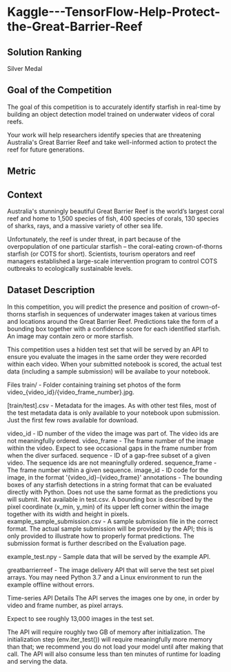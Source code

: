 # Kaggle---TensorFlow-Help-Protect-the-Great-Barrier-Reef

Solution Ranking
--
Silver Medal

Goal of the Competition
--
The goal of this competition is to accurately identify starfish in real-time by building an object detection model trained on underwater videos of coral reefs.


Your work will help researchers identify species that are threatening Australia's Great Barrier Reef and take well-informed action to protect the reef for future generations.

Metric
--


Context
--
Australia's stunningly beautiful Great Barrier Reef is the world’s largest coral reef and home to 1,500 species of fish, 400 species of corals, 130 species of sharks, rays, and a massive variety of other sea life.

Unfortunately, the reef is under threat, in part because of the overpopulation of one particular starfish – the coral-eating crown-of-thorns starfish (or COTS for short). Scientists, tourism operators and reef managers established a large-scale intervention program to control COTS outbreaks to ecologically sustainable levels.

Dataset Description
--

In this competition, you will predict the presence and position of crown-of-thorns starfish in sequences of underwater images taken at various times and locations around the Great Barrier Reef. Predictions take the form of a bounding box together with a confidence score for each identified starfish. An image may contain zero or more starfish.

This competition uses a hidden test set that will be served by an API to ensure you evaluate the images in the same order they were recorded within each video. When your submitted notebook is scored, the actual test data (including a sample submission) will be availabe to your notebook.

Files
train/ - Folder containing training set photos of the form video_{video_id}/{video_frame_number}.jpg.

[train/test].csv - Metadata for the images. As with other test files, most of the test metadata data is only available to your notebook upon submission. Just the first few rows available for download.

video_id - ID number of the video the image was part of. The video ids are not meaningfully ordered.
video_frame - The frame number of the image within the video. Expect to see occasional gaps in the frame number from when the diver surfaced.
sequence - ID of a gap-free subset of a given video. The sequence ids are not meaningfully ordered.
sequence_frame - The frame number within a given sequence.
image_id - ID code for the image, in the format '{video_id}-{video_frame}'
annotations - The bounding boxes of any starfish detections in a string format that can be evaluated directly with Python. Does not use the same format as the predictions you will submit. Not available in test.csv. A bounding box is described by the pixel coordinate (x_min, y_min) of its upper left corner within the image together with its width and height in pixels.
example_sample_submission.csv - A sample submission file in the correct format. The actual sample submission will be provided by the API; this is only provided to illustrate how to properly format predictions. The submission format is further described on the Evaluation page.

example_test.npy - Sample data that will be served by the example API.

greatbarrierreef - The image delivery API that will serve the test set pixel arrays. You may need Python 3.7 and a Linux environment to run the example offline without errors.

Time-series API Details
The API serves the images one by one, in order by video and frame number, as pixel arrays.

Expect to see roughly 13,000 images in the test set.

The API will require roughly two GB of memory after initialization. The initialization step (env.iter_test()) will require meaningfully more memory than that; we recommend you do not load your model until after making that call. The API will also consume less than ten minutes of runtime for loading and serving the data.
